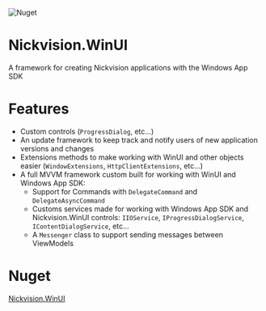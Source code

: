 ![Nuget](https://img.shields.io/nuget/v/Nickvision.WinUI)

# Nickvision.WinUI
A framework for creating Nickvision applications with the Windows App SDK

# Features
- Custom controls (`ProgressDialog`, etc...)
- An update framework to keep track and notify users of new application versions and changes
- Extensions methods to make working with WinUI and other objects easier (`WindowExtensions`, `HttpClientExtensions`, etc...)
- A full MVVM framework custom built for working with WinUI and Windows App SDK:
  - Support for Commands with `DelegateCommand` and `DelegateAsyncCommand`
  - Customs services made for working with Windows App SDK and Nickvision.WinUI controls: `IIOService`, `IProgressDialogService`, `IContentDialogService`, etc...
  - A `Messenger` class to support sending messages between ViewModels

# Nuget
[Nickvision.WinUI](https://www.nuget.org/packages/Nickvision.WinUI/)
